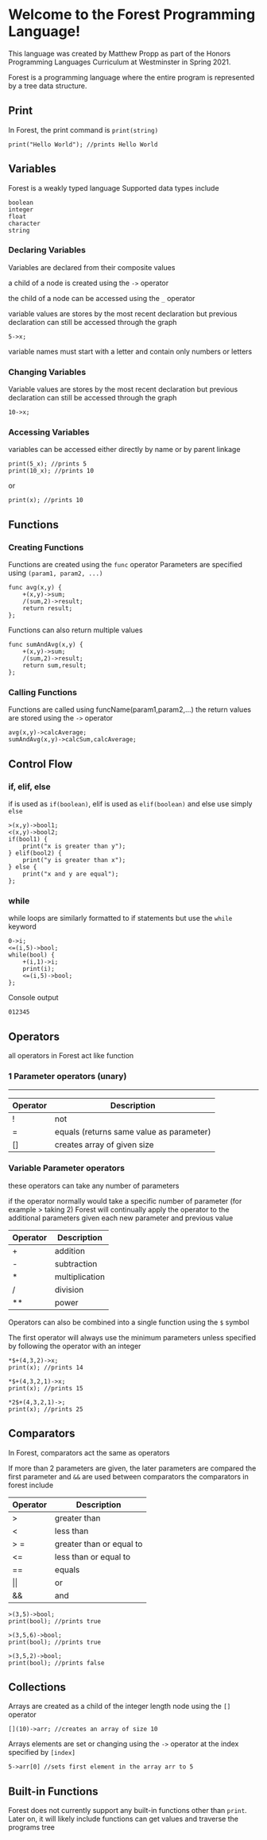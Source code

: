 # Welcome to the Forest Programming Language!

This language was created by Matthew Propp as part of the Honors Programming Languages Curriculum at Westminster in
Spring 2021.

Forest is a programming language where the entire program is represented by a tree data structure.

## Print

In Forest, the print command is `print(string)`

```
print("Hello World"); //prints Hello World
```

## Variables

Forest is a weakly typed language Supported data types include

```
boolean
integer
float
character
string
```

### Declaring Variables

Variables are declared from their composite values

a child of a node is created using the `->` operator

the child of a node can be accessed using the `_` operator

variable values are stores by the most recent declaration but previous declaration can still be accessed through the
graph

```
5->x;
```

variable names must start with a letter and contain only numbers or letters

### Changing Variables

Variable values are stores by the most recent declaration but previous declaration can still be accessed through the
graph

```
10->x;
```

### Accessing Variables

variables can be accessed either directly by name or by parent linkage

```
print(5_x); //prints 5
print(10_x); //prints 10
```

or

```
print(x); //prints 10
```

## Functions

### Creating Functions

Functions are created using the `func` operator Parameters are specified using `(param1, param2, ...)`

```
func avg(x,y) {
    +(x,y)->sum;
    /(sum,2)->result;
    return result;
};
```

Functions can also return multiple values

```
func sumAndAvg(x,y) {
    +(x,y)->sum;
    /(sum,2)->result;
    return sum,result;
};
```

### Calling Functions

Functions are called using funcName(param1,param2,...)
the return values are stored using the `->` operator

```
avg(x,y)->calcAverage;
sumAndAvg(x,y)->calcSum,calcAverage;
```

## Control Flow

### if, elif, else

if is used as `if(boolean)`, elif is used as `elif(boolean)` and else use simply `else`

```
>(x,y)->bool1;
<(x,y)->bool2;
if(bool1) {
    print("x is greater than y");
} elif(bool2) {
    print("y is greater than x");
} else {
    print("x and y are equal");
};
```

### while

while loops are similarly formatted to if statements but use the `while` keyword

```
0->i;
<=(i,5)->bool;
while(bool) {
    +(i,1)->i;
    print(i);
    <=(i,5)->bool;
};
```

Console output

```
012345
```

## Operators

all operators in Forest act like function

### 1 Parameter operators (unary)

****

| Operator  | Description |
| ------------- | ------------- |
| !  | not  |
| =  | equals (returns same value as parameter)  |
| [] | creates array of given size |

### Variable Parameter operators

these operators can take any number of parameters

if the operator normally would take a specific number of parameter (for example > taking 2)
Forest will continually apply the operator to the additional parameters given each new parameter and previous value

| Operator  | Description |
| ------------- | ------------- |
| +  | addition  |
| -  | subtraction  |
| * | multiplication |
| / | division |
| ** | power |

Operators can also be combined into a single function using the `$` symbol

The first operator will always use the minimum parameters unless specified by following the operator with an integer

```
*$+(4,3,2)->x;
print(x); //prints 14

*$+(4,3,2,1)->x;
print(x); //prints 15

*2$+(4,3,2,1)->;
print(x); //prints 25
```

## Comparators

In Forest, comparators act the same as operators

If more than 2 parameters are given, the later parameters are compared the first parameter and `&&` are used between
comparators the comparators in forest include

| Operator  | Description |
| ------------- | ------------- |
| &gt; | greater than  |
| <  | less than  |
| > = | greater than or equal to |
| <= | less than or equal to |
| == | equals |
| &#124;&#124; | or |
| && | and|

```
>(3,5)->bool;
print(bool); //prints true

>(3,5,6)->bool;
print(bool); //prints true

>(3,5,2)->bool;
print(bool); //prints false
```

## Collections

Arrays are created as a child of the integer length node using the `[]` operator

```
[](10)->arr; //creates an array of size 10
```

Arrays elements are set or changing using the `->` operator at the index specified by `[index]`

```
5->arr[0] //sets first element in the array arr to 5
```

## Built-in Functions

Forest does not currently support any built-in functions other than `print`. Later on, it will likely include functions
can get values and traverse the programs tree